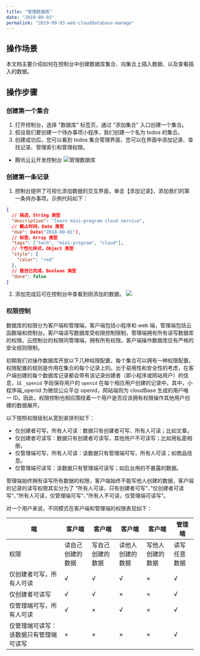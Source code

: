 ```yaml
---
title: "管理数据库"
date: "2019-09-03"
permalink: "2019-09-03-web-clouddatabase-manage"
---
```


## 操作场景

本文档主要介绍如何在控制台中创建数据库集合、向集合上插入数据、以及查看插入的数据。

## 操作步骤

### 创建第一个集合

1. 打开控制台，选择 "数据库" 标签页，通过 "添加集合" 入口创建一个集合。
2. 假设我们要创建一个待办事项小程序，我们创建一个名为 todos 的集合。
3. 创建成功后，您可以看到 todos 集合管理界面，您可以在界面中添加记录、查找记录、管理索引和管理权限。

- 腾讯云云开发控制台
  ![管理数据库](https://main.qcloudimg.com/raw/5a7ef6d005b935fa346e2e13d47e3915.png)

### 创建第一条记录

1. 控制台提供了可视化添加数据的交互界面，单击【添加记录】，添加我们的第一条待办事项。示例代码如下：

```json
{
  // 描述，String 类型
  "description": "learn mini-program cloud service",
  // 截止时间，Date 类型
  "due": Date("2018-09-01"),
  // 标签，Array 类型
  "tags": ["tech", "mini-program", "cloud"],
  // 个性化样式，Object 类型
  "style": {
    "color": "red"
  },
  // 是否已完成，Boolean 类型
  "done": false
}
```

2. 添加完成后可在控制台中查看到刚添加的数据。
   ![](https://main.qcloudimg.com/raw/81d616a1187f173b90d95957355ef912.png)

### 权限控制

数据库的权限分为客户端和管理端，客户端包括小程序和 web 端，管理端包括云函数端和控制台。客户端读写数据库受权限控制限制，管理端拥有所有读写数据库的权限。云控制台的权限同管理端，拥有所有权限。客户端操作数据库应有严格的安全规则限制。

初期我们对操作数据库开放以下几种权限配置，每个集合可以拥有一种权限配置，权限配置的规则是作用在集合的每个记录上的。出于易用性和安全性的考虑，在客户端创建的每个数据库记录都会带有该记录创建者（即小程序或网站用户）的信息，以 `_openid` 字段保存用户的 `openid` 在每个相应用户创建的记录中。其中，小程序端\_openid 为微信公众平台 openid，网站端则为 cloudBase 生成的用户唯一 ID。因此，权限控制也相应围绕着一个用户是否应该拥有权限操作其他用户创建的数据展开。

以下按照权限级别从宽到紧排列如下：

- 仅创建者可写，所有人可读：数据只有创建者可写、所有人可读；比如文章。
- 仅创建者可读写：数据只有创建者可读写，其他用户不可读写；比如用私密相册。
- 仅管理端可写，所有人可读：该数据只有管理端可写，所有人可读；如商品信息。
- 仅管理端可读写：该数据只有管理端可读写；如后台用的不暴露的数据。

管理端始终拥有读写所有数据的权限，客户端始终不能写他人创建的数据，客户端的记录的读写权限其实分为了 “所有人可读，只有创建者可写“、”仅创建者可读写“、”所有人可读，仅管理端可写“、”所有人不可读，仅管理端可读写“。

对一个用户来说，不同模式在客户端和管理端的权限表现如下：

| 端                                     | 客户端           | 客户端           | 客户端           | 客户端           | 管理端       |
| -------------------------------------- | ---------------- | ---------------- | ---------------- | ---------------- | ------------ |
| 权限                                   | 读自己创建的数据 | 写自己创建的数据 | 读他人创建的数据 | 写他人创建的数据 | 读写任意数据 |
| 仅创建者可写，所有人可读               | √                | √                | √                | ×                | √            |
| 仅创建者可读写                         | √                | √                | ×                | ×                | √            |
| 仅管理端可写，所有人可读               | √                | ×                | √                | ×                | √            |
| 仅管理端可读写：该数据只有管理端可读写 | ×                | ×                | ×                | ×                | √            |
